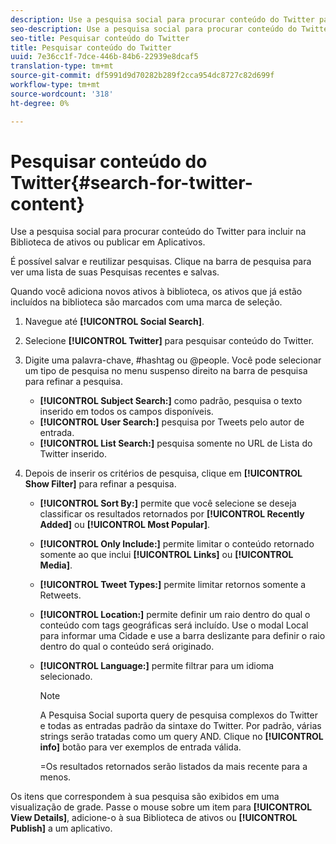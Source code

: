 ```yaml
---
description: Use a pesquisa social para procurar conteúdo do Twitter para incluir na Biblioteca de ativos ou publicar em Aplicativos.
seo-description: Use a pesquisa social para procurar conteúdo do Twitter para incluir na Biblioteca de ativos ou publicar em Aplicativos.
seo-title: Pesquisar conteúdo do Twitter
title: Pesquisar conteúdo do Twitter
uuid: 7e36cc1f-7dce-446b-84b6-22939e8dcaf5
translation-type: tm+mt
source-git-commit: df5991d9d70282b289f2cca954dc8727c82d699f
workflow-type: tm+mt
source-wordcount: '318'
ht-degree: 0%

---
```



# Pesquisar conteúdo do Twitter{#search-for-twitter-content}

Use a pesquisa social para procurar conteúdo do Twitter para incluir na Biblioteca de ativos ou publicar em Aplicativos.

É possível salvar e reutilizar pesquisas. Clique na barra de pesquisa para ver uma lista de suas Pesquisas recentes e salvas.

Quando você adiciona novos ativos à biblioteca, os ativos que já estão incluídos na biblioteca são marcados com uma marca de seleção.

1. Navegue até **[!UICONTROL Social Search]**.
1. Selecione **[!UICONTROL Twitter]** para pesquisar conteúdo do Twitter.
1. Digite uma palavra-chave, #hashtag ou @people. Você pode selecionar um tipo de pesquisa no menu suspenso direito na barra de pesquisa para refinar a pesquisa.

   * **[!UICONTROL Subject Search:]** como padrão, pesquisa o texto inserido em todos os campos disponíveis.
   * **[!UICONTROL User Search:]** pesquisa por Tweets pelo autor de entrada.
   * **[!UICONTROL List Search:]** pesquisa somente no URL de Lista do Twitter inserido.

1. Depois de inserir os critérios de pesquisa, clique em **[!UICONTROL Show Filter]** para refinar a pesquisa.

   * **[!UICONTROL Sort By:]** permite que você selecione se deseja classificar os resultados retornados por **[!UICONTROL Recently Added]** ou **[!UICONTROL Most Popular]**.

   * **[!UICONTROL Only Include:]** permite limitar o conteúdo retornado somente ao que inclui **[!UICONTROL Links]** ou **[!UICONTROL Media]**.

   * **[!UICONTROL Tweet Types:]** permite limitar retornos somente a Retweets.
   * **[!UICONTROL Location:]** permite definir um raio dentro do qual o conteúdo com tags geográficas será incluído. Use o modal Local para informar uma Cidade e use a barra deslizante para definir o raio dentro do qual o conteúdo será originado.
   * **[!UICONTROL Language:]** permite filtrar para um idioma selecionado.

      >[!NOTE]
      >
      >A Pesquisa Social suporta query de pesquisa complexos do Twitter e todas as entradas padrão da sintaxe do Twitter. Por padrão, várias strings serão tratadas como um query AND. Clique no **[!UICONTROL info]** botão para ver exemplos de entrada válida.
      >
      >=Os resultados retornados serão listados da mais recente para a menos.

Os itens que correspondem à sua pesquisa são exibidos em uma visualização de grade. Passe o mouse sobre um item para **[!UICONTROL View Details]**, adicione-o à sua Biblioteca de ativos ou **[!UICONTROL Publish]** a um aplicativo.

